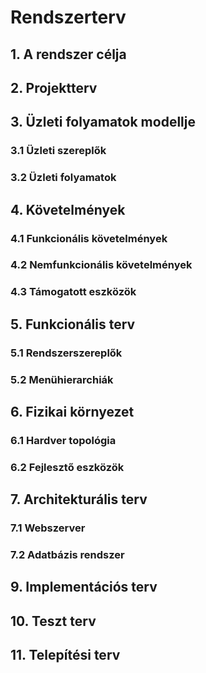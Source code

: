 # Rendszerterv
## 1. A rendszer célja

## 2. Projektterv

## 3. Üzleti folyamatok modellje
### 3.1 Üzleti szereplők
### 3.2 Üzleti folyamatok

## 4. Követelmények
### 4.1 Funkcionális követelmények
### 4.2 Nemfunkcionális követelmények
### 4.3 Támogatott eszközök

## 5. Funkcionális terv
### 5.1 Rendszerszereplők
### 5.2 Menühierarchiák

## 6. Fizikai környezet
### 6.1 Hardver topológia
### 6.2 Fejlesztő eszközök


## 7. Architekturális terv
### 7.1 Webszerver
### 7.2 Adatbázis rendszer

## 9. Implementációs terv

## 10. Teszt terv

## 11. Telepítési terv

